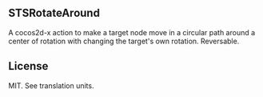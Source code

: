 STSRotateAround
------------
A cocos2d-x action to make a target node move in a circular path around a center of rotation with changing the target's own rotation.
Reversable.


License
------------
MIT. See translation units.
